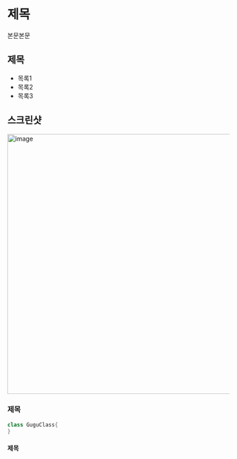 # 제목
본문본문

## 제목

- 목록1
- 목록2
- 목록3

## 스크린샷
<img width="589" alt="image" src="https://github.com/user-attachments/assets/b0b73937-8d24-4240-82b2-74dfff203532">


### 제목
```java
class GuguClass{
}
```

#### 제목
